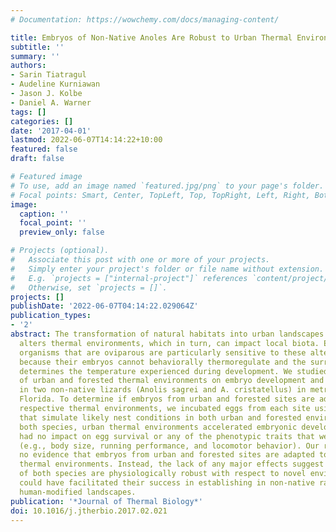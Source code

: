 ```yaml
---
# Documentation: https://wowchemy.com/docs/managing-content/

title: Embryos of Non-Native Anoles Are Robust to Urban Thermal Environments
subtitle: ''
summary: ''
authors:
- Sarin Tiatragul
- Audeline Kurniawan
- Jason J. Kolbe
- Daniel A. Warner
tags: []
categories: []
date: '2017-04-01'
lastmod: 2022-06-07T14:14:22+10:00
featured: false
draft: false

# Featured image
# To use, add an image named `featured.jpg/png` to your page's folder.
# Focal points: Smart, Center, TopLeft, Top, TopRight, Left, Right, BottomLeft, Bottom, BottomRight.
image:
  caption: ''
  focal_point: ''
  preview_only: false

# Projects (optional).
#   Associate this post with one or more of your projects.
#   Simply enter your project's folder or file name without extension.
#   E.g. `projects = ["internal-project"]` references `content/project/deep-learning/index.md`.
#   Otherwise, set `projects = []`.
projects: []
publishDate: '2022-06-07T04:14:22.029064Z'
publication_types:
- '2'
abstract: The transformation of natural habitats into urban landscapes dramatically
  alters thermal environments, which in turn, can impact local biota. Ectothermic
  organisms that are oviparous are particularly sensitive to these altered environments
  because their embryos cannot behaviorally thermoregulate and the surrounding environment
  determines the temperature experienced during development. We studied the effects
  of urban and forested thermal environments on embryo development and hatchling phenotypes
  in two non-native lizards (Anolis sagrei and A. cristatellus) in metropolitan Miami,
  Florida. To determine if embryos from urban and forested sites are adapted to their
  respective thermal environments, we incubated eggs from each site using temperatures
  that simulate likely nest conditions in both urban and forested environments. For
  both species, urban thermal environments accelerated embryonic development, but
  had no impact on egg survival or any of the phenotypic traits that were measured
  (e.g., body size, running performance, and locomotor behavior). Our results provide
  no evidence that embryos from urban and forested sites are adapted to their respective
  thermal environments. Instead, the lack of any major effects suggest that embryos
  of both species are physiologically robust with respect to novel environments, which
  could have facilitated their success in establishing in non-native ranges and in
  human-modified landscapes.
publication: '*Journal of Thermal Biology*'
doi: 10.1016/j.jtherbio.2017.02.021
---
```

